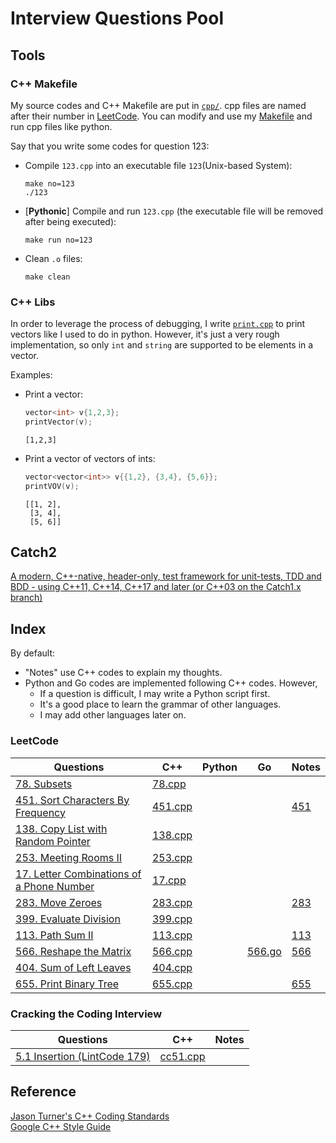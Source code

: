 # Interview Questions Pool

## Tools
### C++ Makefile
My source codes and C++ Makefile are put in [`cpp/`](cpp). cpp files are named after their number in [LeetCode](https://leetcode.com/). You can modify and use my [Makefile](cpp/Makefile) and run cpp files like python.

Say that you write some codes for question 123:

- Compile `123.cpp` into an executable file `123`(Unix-based System):
    ```
    make no=123
    ./123
    ```
- [**Pythonic**] Compile and run `123.cpp` (the executable file will be removed after being executed):
    ```
    make run no=123
    ```
- Clean `.o` files:
    ```
    make clean
    ```

### C++ Libs
In order to leverage the process of debugging, I write [`print.cpp`](cpp/print.cpp) to print vectors like I used to do in python. However, it's just a very rough implementation, so only `int` and `string` are supported to be elements in a vector.

Examples:

- Print a vector:
    ```cpp
    vector<int> v{1,2,3};
    printVector(v);
    ```
    ```
    [1,2,3]
    ```

- Print a vector of vectors of ints:
    ```cpp
    vector<vector<int>> v{{1,2}, {3,4}, {5,6}};
    printVOV(v);
    ```
    ```
    [[1, 2],
     [3, 4],
     [5, 6]]
    ```

## Catch2
[A modern, C++-native, header-only, test framework for unit-tests, TDD and BDD - using C++11, C++14, C++17 and later (or C++03 on the Catch1.x branch)](https://github.com/catchorg/Catch2)

## Index
By default:
- "Notes" use C++ codes to explain my thoughts.
- Python and Go codes are implemented following C++ codes. However,
    - If a question is difficult, I may write a Python script first.
    - It's a good place to learn the grammar of other languages.
    - I may add other languages later on.

### LeetCode
|Questions|C++|Python|Go|Notes|
|--|--|--|--|--|
|[78. Subsets](https://leetcode.com/problems/subsets/)|[78.cpp](cpp/78.cpp)||||
|[451. Sort Characters By Frequency](https://leetcode.com/problems/sort-characters-by-frequency/)|[451.cpp](cpp/451.cpp)|||[451](notes/451.md)|
|[138. Copy List with Random Pointer](https://leetcode.com/problems/copy-list-with-random-pointer/)|[138.cpp](cpp/138.cpp)||||
|[253. Meeting Rooms II](https://leetcode.com/problems/meeting-rooms-ii/)|[253.cpp](cpp/253.cpp)||||
|[17. Letter Combinations of a Phone Number](https://leetcode.com/problems/letter-combinations-of-a-phone-number/)|[17.cpp](cpp/17.cpp)||||
|[283. Move Zeroes](https://leetcode.com/problems/move-zeroes/)|[283.cpp](cpp/283.cpp)|||[283](notes/283.md)|
|[399. Evaluate Division](https://leetcode.com/problems/evaluate-division/)|[399.cpp](cpp/399.cpp)||||
|[113. Path Sum II](https://leetcode.com/problems/path-sum-ii/)|[113.cpp](cpp/113.cpp)|||[113](notes/113.md)|
|[566. Reshape the Matrix](https://leetcode.com/problems/reshape-the-matrix/)|[566.cpp](cpp/566.cpp)||[566.go](go/566.go)|[566](notes/566.md)|
|[404. Sum of Left Leaves](https://leetcode.com/problems/sum-of-left-leaves/)|[404.cpp](cpp/404.cpp)|||[]()|
|[655. Print Binary Tree](https://leetcode.com/problems/print-binary-tree/)|[655.cpp](cpp/655.cpp)|||[655](notes/655.md)|

### Cracking the Coding Interview
|Questions|C++|Notes|
|--|--|--|
|[5.1 Insertion (LintCode 179)](https://www.lintcode.com/problem/update-bits/)|[cc51.cpp](cpp/cc51.cpp)||


## Reference
[Jason Turner's C++ Coding Standards](https://gist.github.com/lefticus/10191322)  
[Google C++ Style Guide](https://google.github.io/styleguide/cppguide.html)  